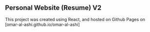 ## Personal Website (Resume) V2

This project was created using React, and hosted on Github Pages on [omar-al-ashi.github.io/omar-al-ashi]
